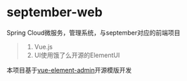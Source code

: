 # september-web
Spring Cloud微服务，管理系统，与september对应的前端项目

> 1. Vue.js
> 2. UI使用饿了么开源的ElementUI

本项目基于[vue-element-admin](https://panjiachen.github.io/vue-element-admin)开源模版开发
